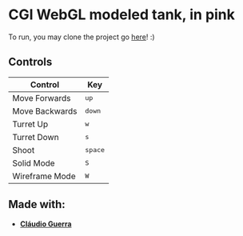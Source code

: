 # CGI WebGL modeled tank, in pink
To run, you may clone the project go [here](https://maria-contins.github.io/Tank/)! :)

## Controls

Control | Key
--------|--------
Move Forwards | <kbd>up</kbd>
Move Backwards | <kbd>down</kbd>
Turret Up | <kbd>w</kbd>
Turret Down | <kbd>s</kbd>
Shoot | <kbd>space</kbd>
Solid Mode | <kbd>S</kbd>
Wireframe Mode | <kbd>W</kbd>

## Made with:

* [**Cláudio Guerra**](https://github.com/claudiofcguerra)

